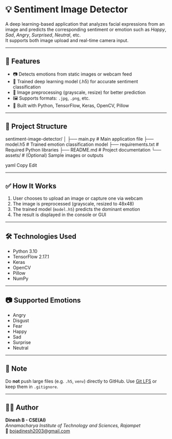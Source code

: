 # 💡 Sentiment Image Detector

A deep learning-based application that analyzes facial expressions from an image and predicts the corresponding sentiment or emotion such as *Happy*, *Sad*, *Angry*, *Surprised*, *Neutral*, etc.  
It supports both image upload and real-time camera input.

---

## 🚀 Features

- 📷 Detects emotions from static images or webcam feed  
- 🧠 Trained deep learning model (.h5) for accurate sentiment classification  
- 🧹 Image preprocessing (grayscale, resize) for better prediction  
- 🖼️ Supports formats: `.jpg`, `.png`, etc.  
- 🐍 Built with Python, TensorFlow, Keras, OpenCV, Pillow

---

## 📁 Project Structure

sentiment-image-detector/
│
├── main.py # Main application file
├── model.h5 # Trained emotion classification model
├── requirements.txt # Required Python libraries
├── README.md # Project documentation
└── assets/ # (Optional) Sample images or outputs

yaml
Copy
Edit

---

## ✅ How It Works

1. User chooses to upload an image or capture one via webcam  
2. The image is preprocessed (grayscale, resized to 48x48)  
3. The trained model (`model.h5`) predicts the dominant emotion  
4. The result is displayed in the console or GUI

---

## 🛠 Technologies Used

- Python 3.10  
- TensorFlow 2.17.1  
- Keras  
- OpenCV  
- Pillow  
- NumPy

---

## 📷 Supported Emotions

- Angry  
- Disgust  
- Fear  
- Happy  
- Sad  
- Surprise  
- Neutral

---

## 📌 Note

Do **not** push large files (e.g. `.h5`, `venv`) directly to GitHub. Use [Git LFS](https://git-lfs.github.com/) or keep them in `.gitignore`.

---

## 👨‍💻 Author

**Dinesh B - CSE(AI)**  
*Annamacharya Institute of Technology and Sciences, Rajampet*  
📧 bojadinesh2003@gmail.com  
